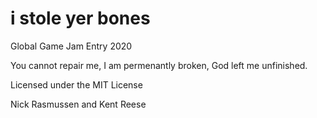 # i stole yer bones
Global Game Jam Entry 2020

You cannot repair me, I am permenantly broken, God left me unfinished.

Licensed under the MIT License

Nick Rasmussen and Kent Reese
